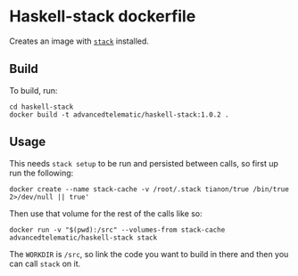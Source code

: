 # Haskell-stack dockerfile

Creates an image with [`stack`](http://docs.haskellstack.org/en/stable/README/) installed.

## Build

To build, run:

```
cd haskell-stack
docker build -t advancedtelematic/haskell-stack:1.0.2 .
```

## Usage

This needs `stack setup` to be run and persisted between calls, so first up run the following:

```
docker create --name stack-cache -v /root/.stack tianon/true /bin/true 2>/dev/null || true'
```

Then use that volume for the rest of the calls like so:

```
docker run -v "$(pwd):/src" --volumes-from stack-cache advancedtelematic/haskell-stack stack
```

The `WORKDIR` is `/src`, so link the code you want to build in there and then you can call `stack` on it.
